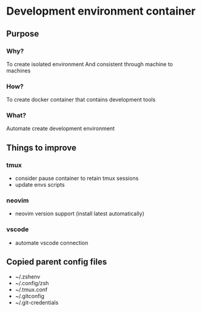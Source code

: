 # Development environment container

## Purpose

### Why?
To create isolated environment
And consistent through machine to machines

### How?
To create docker container that contains development tools

### What?
Automate create development environment

## Things to improve

### tmux
* consider pause container to retain tmux sessions
* update envs scripts

### neovim
* neovim version support (install latest automatically)

### vscode
* automate vscode connection

## Copied parent config files

* ~/.zshenv
* ~/.config/zsh
* ~/.tmux.conf
* ~/.gitconfig
* ~/.git-credentials
